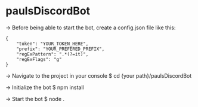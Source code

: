 # paulsDiscordBot

-> 	Before being able to start the bot,
	create a config.json file like this:

	{
		"token": "YOUR_TOKEN_HERE",
		"prefix": "YOUR_PREFERED_PREFIX",
		"regExPattern": ".*(?=it)",
		"regExFlags": "g"
	}


-> Navigate to the project in your console
$ cd {your path}/paulsDiscordBot

-> Initialize the bot
$ npm install

-> Start the bot
$ node .